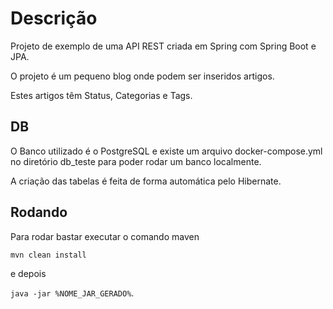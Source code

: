 # Descrição

Projeto de exemplo de uma API REST criada em Spring com Spring Boot e JPA.

O projeto é um pequeno blog onde podem ser inseridos artigos.

Estes artigos têm Status, Categorias e Tags. 

## DB
O Banco utilizado é o PostgreSQL e existe um arquivo docker-compose.yml no diretório db_teste
para poder rodar um banco localmente.

A criação das tabelas é feita de forma automática pelo Hibernate.

## Rodando
Para rodar bastar executar o comando maven

`mvn clean install`

e depois 

`java -jar %NOME_JAR_GERADO%`.
